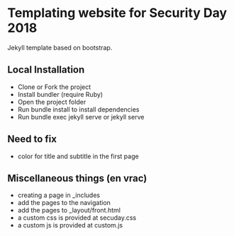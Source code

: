 # Templating website for Security Day 2018


Jekyll template based on bootstrap.


## Local Installation

* Clone or Fork the project
* Install bundler (require Ruby)
* Open the project folder
* Run bundle install to install dependencies
* Run bundle exec jekyll serve or jekyll serve

## Need to fix

* color for title and subtitle in the first page


## Miscellaneous things (en vrac)

* creating a page in _includes
* add the pages to the navigation
* add the pages to _layout/front.html
* a custom css is provided at secuday.css
* a custom js is provided at custom.js
